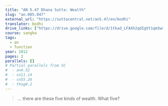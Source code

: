 ```yaml
---
title: "AN 5.47 Dhana Sutta: Wealth"
slug: "an.005.047"
external_url: "https://suttacentral.net/an5.47/en/bodhi"
translator: bodhi
drive_links: ["https://drive.google.com/file/d/1tkad_LFAXh2qdIgVt1qm3wmckd4NugUy/view?usp=drivesdk"]
course: sangha
tags:
  - an
  - function
year: 2012
pages: 2
parallels: []
# Partial parallels from SC
#  - an4.52
#  - sn11.14
#  - sn55.26
#  - thag8.2
---
```


> … there are these five kinds of wealth. What five?

<!---->
